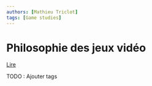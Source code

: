 ```yaml
---
authors: [Mathieu Triclot]
tags: [Game studies]
---
```


# Philosophie des jeux vidéo

[Lire](https://journals.openedition.org/lectures/5509)

TODO : Ajouter tags

